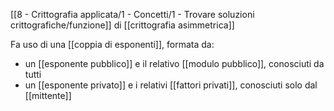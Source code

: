 [[8 - Crittografia applicata/1 - Concetti/1 - Trovare soluzioni crittografiche/funzione]] di [[crittografia asimmetrica]]

Fa uso di una [[coppia di esponenti]], formata da:
- un [[esponente pubblico]] e il relativo [[modulo pubblico]], conosciuti da tutti
- un [[esponente privato]] e i relativi [[fattori privati]], conosciuti solo dal [[mittente]]
